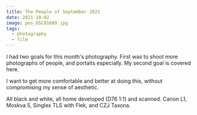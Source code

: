 ```yaml
---
title: The People of September 2021
date: 2021-10-02
image: pos_DSC01689.jpg
tags:
  - photography
  - film
---
```


I had two goals for this month's photography.  First was to shoot more photographs of people, and portaits especially.  My second goal is covered <nuxt-link to="posts/sept-2021-photos-things">here</nuxt-link>.

I want to get more comfortable and better at doing this, without compromising my sense of aesthetic. 

<v-img src="pos_DSC01459.jpg" alt="bar" :dirp="dir"></v-img>
<v-img src="pos_DSC01465.jpg" alt="bar" :dirp="dir"></v-img>
<v-img src="pos_DSC01494.jpg" alt="bar" :dirp="dir"></v-img>
<v-img src="pos_DSC01696.jpg" alt="bar" :dirp="dir"></v-img>


<v-img src="pos_DSC01184.jpg" alt="bar" :dirp="dir"></v-img>
<v-img src="pos_DSC01256.jpg" alt="bar" :dirp="dir"></v-img>
<v-img src="pos_DSC01264.jpg" alt="bar" :dirp="dir"></v-img>
<v-img src="pos_DSC01348.jpg" alt="bar" :dirp="dir"></v-img>
<v-img src="pos_DSC01498.jpg" alt="bar" :dirp="dir"></v-img>
<v-img src="pos_DSC01512.jpg" alt="bar" :dirp="dir"></v-img>
<v-img src="pos_DSC01541.jpg" alt="bar" :dirp="dir"></v-img>
<v-img src="pos_DSC01559.jpg" alt="bar" :dirp="dir"></v-img>
<v-img src="pos_DSC01565.jpg" alt="bar" :dirp="dir"></v-img>
<v-img src="pos_DSC01576.jpg" alt="bar" :dirp="dir"></v-img>
<v-img src="pos_DSC01650.jpg" alt="bar" :dirp="dir"></v-img>
<v-img src="pos_DSC01211.jpg" alt="bar" :dirp="dir"></v-img>
<v-img src="pos_DSC01689.jpg" alt="bar" :dirp="dir"></v-img>



<v-img src="pos_DSC01587.jpg" alt="bar" :dirp="dir"></v-img>
<v-img src="pos_DSC01554.jpg" alt="bar" :dirp="dir"></v-img>

All black and white, all home developed (D76 1:1) and scanned.   Canon L1, Moskva 5, Singlex TLS with Flek, and CZJ Taxona.